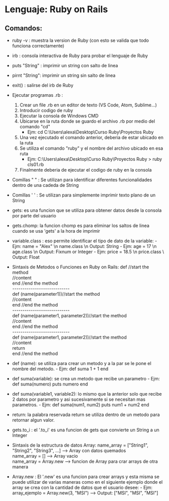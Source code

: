 # Lenguaje: Ruby on Rails

## Comandos:

 - ruby -v : muestra la version de Ruby (con esto se valida que todo funciona correctamente)
 - irb : consola interactiva de Ruby para probar el lenguaje de Ruby
 - puts "String" : imprimir un string con salto de linea
 - pirnt "String": imprimir un string sin salto de linea
 - exit() : salirse del irb de Ruby
 - Ejecutar programas .rb :
	1. Crear un file .rb en un editor de texto (VS Code, Atom, Sublime...)
	2. Introducir codigo de ruby
	3. Ejecutar la consola de Windows CMD
	4. Ubicarse en la ruta donde se guardo el archivo .rb por medio del comando "cd"
		- Ejm: cd C:\Users\alexa\Desktop\Curso Ruby\Proyectos Ruby
	5. Una vez ejecutado el comando anterior, deberia de estar ubicado en la ruta 
	6. Se utiliza el comando "ruby" y el nombre del archivo ubicado en esa ruta
		- Ejm: C:\Users\alexa\Desktop\Curso Ruby\Proyectos Ruby > ruby cls01.rb
	6. Finalmente deberia de ejecutar el codigo de ruby en la consola

  - Comillas " " : Se utilizan para identificar diferentes funcionalidades dentro de una cadeda de String
  - Comillas ' ' : Se utilizan para simplemente imprimir texto plano de un String
  - gets: es una funcion que se utiliza para obtener datos desde la consola por parte del usuario
  - gets.chomp: la funcion chomp es para eliminar los saltos de linea cuando se usa 'gets' a la hora de imprimir
  - variable.class : eso permite identificar el tipo de dato de la variable: 
        - Ejm: name = "Alex" \n name.class \n Output: String
        - Ejm: age = 17 \n age.class \n Output: Fixnum or Integer
        - Ejm: price = 18.5 \n price.class \ Output: Float
  
  - Sintaxis de Metodos o Funciones en Ruby on Rails:
            def //start the method  
            //content  
            end //end the method  
            ----------------------------  
            def (name(parameter1))//start the method   
            //content  
            end //end the method  
            ----------------------------  
            def (name(parameter1, parameter2))//start the method  
            //content  
            end //end the method  
              ----------------------------  
            def (name(parameter1, parameter2))//start the method   
            //content  
            return  
            end //end the method  

  - def (name): se utiliza para crear un metodo y a la par se le pone el nombre del metodo.
        - Ejm: def suma  1 + 1 end
  - def suma(variable): se crea un metodo que recibe un parametro
        - Ejm: def suma(numero) puts numero end
  - def suma(variable1, variable2): lo mismo que la anterior solo que recibe 2 datos por parametro y asi sucesivamente si se necesitan mas parametros.
        - Ejm: def suma(num1, num2) puts num1 + num2 end
  - return: la palabra reservada return se utiliza dentro de un metodo para retornar algun valor.
  - gets.to_i : el '.to_i' es una funcion de gets que convierte un String a un Integer
  
  - Sintaxis de la estructura de datos Array:
            name_array = ["String1", "String2", "String3", ...] --> Array con datos quemados  
            name_array = [] --> Array vacio  
            name_array = Array.new --> funcion de Array para crar arrays de otra manera

  - Array.new : El '.new' es una funcion para crear arrays y esta misma se puede utilizar de varias maneras como en el siguiente ejemplo donde el array se crea con la cantidad de datos que el usuario desee:
          - Ejm: array_ejemplo = Array.new(3, "MSI") --> Output: ["MSI", "MSI", "MSI"]



